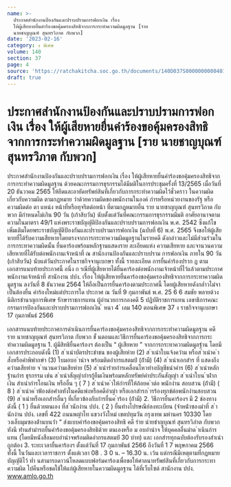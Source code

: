 ```yaml
---
name: >-
  ประกาศสำนักงานป้องกันและปราบปรามการฟอกเงิน เรื่อง
  ให้ผู้เสียหายยื่นคำร้องขอคุ้มครองสิทธิจากการกระทำความผิดมูลฐาน [ราย
  นายชาญบุณฑ์ สุนทรวิภาต กับพวก]
date: '2023-02-16'
category: ง พิเศษ
volume: 140
section: 37
page: 4
source: 'https://ratchakitcha.soc.go.th/documents/140D037S0000000000401.pdf'
draft: true
---
```


# ประกาศสำนักงานป้องกันและปราบปรามการฟอกเงิน เรื่อง ให้ผู้เสียหายยื่นคำร้องขอคุ้มครองสิทธิจากการกระทำความผิดมูลฐาน [ราย นายชาญบุณฑ์ สุนทรวิภาต กับพวก]

ประกาศสำนักงานป้องกันและปราบปรามการฟอกเงิน เรื่อง ให้ผู้เสียหายยื่นคำร้องขอคุ้มครองสิทธิจากการกระทำความผิดมูลฐาน ด้วยคณะกรรมการธุรกรรมได้มีมติในการประชุมครั้งที่ 13/2565 เมื่อวันที่ 20 ธันวาคม 2565 ให้ยึดและอายัดทรัพย์สินที่เกี่ยวกับการกระทำความผิดไว้ชั่วคราว ในความผิดเกี่ยวกับความผิด ตามกฎหมาย ว่าด้วยความผิดของพนักงานในองค์ กำรหรือหน่วยงานของรัฐ หรือความผิดต่อ ตา แหน่ง หน้าที่หรือทุจริตต่อหน้า ที่ตามกฎหมายอื่น ราย นายชาญบุณฑ์ สุนทรวิภาต กับพวก มีกำหนดไม่เกิน 90 วัน (เก้าสิบวัน) นับตั้งแต่วันที่คณะกรรมการธุรกรรมมีมติ อาศัยอานาจตามความในมาตรา 49/1 แห่งพระราชบัญญัติป้องกันและปราบปรามการฟอกเงิน พ.ศ. 2542 ซึ่งแก้ไขเพิ่มเติมโดยพระราชบัญญัติป้องกันและปราบปรามการฟอกเงิน (ฉบับที่ 6) พ.ศ. 2565 จึงขอให้ผู้เสียหายที่ได้รับความเสียหายโดยตรงจากการกระทาความผิดมูลฐานในรายคดี ดังกล่าวและไม่มีส่วนร่วมในการกระทาความผิดนั้น ยื่นคาร้องพร้อมหลักฐานแสดงราย ละเอียดแห่ง ความเสียหาย และจานวนความเสียหายที่ได้รับต่อพนักงานเจ้าหน้าที่ ณ สานักงานป้องกันและปราบปราม การฟอกเงิน ภายใน 90 วัน (เก้าสิบวัน) นับแต่วันประกาศในราชกิจจานุเบกษา ทั้งนี้ รายละเอียด การยื่นคำร้องปราก ฏ ตามเอกสารแนบท้ายประกาศนี้ อนึ่ง ก รณีที่ผู้เสียหายได้ยื่นคาร้องต่อพนักงานเจ้าหน้าที่ไว้แล้วตามประกาศพนักงานเจ้าหน้าที่ สานักงาน ปปง. เรื่อง ให้ผู้เสียหายยื่นคาร้องขอคุ้มครองสิทธิจากการกระทาความผิดมูลฐาน ลงวันที่ 8 ธันวาคม 2564 ให้ถือเป็นการยื่นคาร้องตามประกาศนี้ โดยผู้เสียหายดังกล่ำวไม่จาเป็นต้องยื่น คำร้องใหม่แต่ประการใด ประกาศ ณ วันที่ 9 กุมภาพันธ์ พ.ศ. 25 6 6 สมชัย พลายด้วง นิติกรชำนาญการพิเศษ รักษาราชการแทน ผู้อำนวยการกองคดี 5 ปฏิบัติราชการแทน เลขาธิการคณะกรรมการป้องกันและปราบปรามการฟอกเงิน ้ หนา 4 ่ เลม 140 ตอนพิเศษ 37 ง ราชกิจจานุเบกษา 17 กุมภาพันธ์ 2566

เอกสารแนบท้ายประกาศการดำเนินการยื่นคาร้องขอคุ้มครองสิทธิจากการกระทำความผิดมูลฐาน คดี ราย นายชาญบุณฑ์ สุนทรวิภาต กับพวก ขั้ นตอนและวิธีการยื่นคาร้องขอคุ้มครองสิทธิจากการกระทำความผิดมูลฐาน 1. ผู้มีสิทธิยื่นคาร้องฯ ต้องเป็น “ ผู้เสียหาย ” จากการกระทาความผิดมูลฐำน โดยมีเอกสารประกอบดังนี้ (1) ส ําเนําบัตรประชําชน ของผู้เสียหําย (2) ส ําเนําใบแจ้งควําม หรือส ําเนําค ําสั่งหรือคําพิพํากษํา (3) ใบมอบอ ํานําจ พร้อมติดอํากรแสตมป์ (ถ้ํามี) (4) ส ําเนําเอกสําร ที่ แสดงถึงควํามเสียหําย จ ํานวนควํามเสียหําย (5) ส ําเนํารํายกํารเคลื่อนไหวทํางบัญชีธนําคําร (6) ส ําเนําหลักฐํานกําร ธุรกรรม เช่น ส ําเนําสัญญํากํารกู้ยืมเงินพร้อมหลักทรัพย์คําประกันสัญญํา ส ําเนําใบน ําฝํากเงิน สําเนํากํารโอนเงิน หรืออื่น ๆ ( 7 ) ส ําเนําค ําให้กํารที่ให้ถ้อยค ําต่อ พนักงําน สอบสวน (ถ้ํามี) ( 8 ) ส ําเนําค ําฟ้องต่อศําลทังในคดีแพ่งหรือคดีอําญํา หรือเอกสํารก ํารร้องทุกข์ต่อพนักงํานสอบสวน (9) ส ําเนําหรือเอกสํารอื่นๆ ที่เกี่ยวข้องกับกํารยื่นค ําร้อง (ถ้ํามี) 2. วิธีการยื่นคาร้องฯ มี 2 ช่องทาง ดังนี้ ( 1 ) ยื่นด้วยตนเอง ที่ส ํานักงําน ปปง. ( 2 ) ยื่นทํางไปรษณีย์ลงทะเบียน (จ่ําหน้ําซองมําที่ ส ํานักงําน ปปง. เลขที่ 422 ถนนพญําไท แขวงวังใหม่ เขตปทุมวัน กรุงเทพ มหํานคร 10330 โดยวงเล็บมุมซองด้ํานบนว่ํา “ ส่งแบบคําร้องขอคุ้มครองสิทธิ คดี รําย นํายชําญบุณฑ์ สุนทรวิภําต กับพวก ทังนี ท่ํานสํามํารถยื่นคําร้องขอคุ้มครองสิทธิด้วย ตนเองหรือ ม อบอํานําจ ให้บุคคลอื่นมําด ําเนินกํารแทน (โดยมีหนังสือมอบอํานําจพร้อมติดอํากรแสตมป์ 30 บําท) และ เอกสํารทุกฉบับต้องรับรองสําเนําถูกต้อง 3. ระยะเวลายื่นคาร้องฯ ตั้งแต่วันที่ 17 กุมภาพันธ์ 2566 ถึงวันที่ 1 7 พฤษภาคม 2566 ทั้งนี้ ในวันและเวลาราชการ ตั้งแต่เวลา 08 . 3 0 น. – 16.30 น. เว้น แต่กรณีมีเหตุตามที่กฎหมายบัญญัติไว้ ท่ำ นสามารถดาวน์โหลดแบบฟอร์มคาร้องเพื่อขอให้ศาลนาทรัพย์สินที่เกี่ยวกับการกระทาความผิด ไปคืนหรือชดใช้ให้แก่ผู้เสียหายในความผิดมูลฐาน ได้ที่เว็บไซต์ สานักงาน ปปง. www.amlo.go.th
